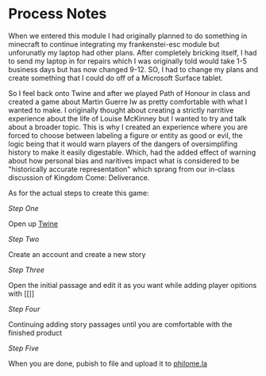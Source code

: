 # Process Notes #

When we entered this module I had originally planned to do something in minecraft to continue integrating my frankenstei-esc module but unforunatly my laptop had other plans. After completely bricking itself, I had to send my laptop in for repairs which I was originally told would take 1-5 business days but has now changed 9-12. SO, I had to change my plans and create something that I could do off of a Microsoft Surface tablet. 

So I feel back onto Twine and after we played Path of Honour in class and created a game about Martin Guerre Iw as pretty comfortable with what I wanted to make. I originally thought about creating a strictly narritive experience about the life of Louise McKinney but I wanted to try and talk about a broader topic. This is why I created an experience where you are forced to choose between labeling a figure or entity as good or evil, the logic being that it would warn players of the dangers of oversimplifing history to make it easily digestable. Which, had the added effect of warning about how personal bias and naritives impact what is considered to be "historically accurate representation" which sprang from our in-class discussion of Kingdom Come: Deliverance.

As for the actual steps to create this game: 

*Step One*

Open up [Twine](http://twinery.org/2/#!/)

*Step Two*

Create an account and create a new story

*Step Three*

Open the initial passage and edit it as you want while adding player opitions with [[]]

*Step Four*

Continuing adding story passages until you are comfortable with the finished product

*Step Five*

When you are done, pubish to file and upload it to [philome.la](http://www.philome.la/)
